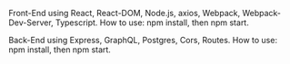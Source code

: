 Front-End using React, React-DOM, Node.js, axios, Webpack, Webpack-Dev-Server, Typescript.
How to use: npm install, then npm start.

Back-End using Express, GraphQL, Postgres, Cors, Routes.
How to use: npm install, then npm start.